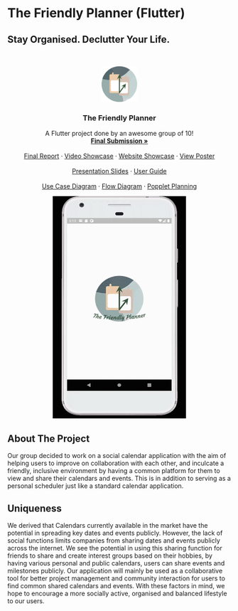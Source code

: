 # The Friendly Planner (Flutter)
## Stay Organised. Declutter Your Life.

<!-- PROJECT LOGO -->
<br />
<p align="center">
  <a href="https://github.com/ChenZengYao/LifeBalance-flutter">
    <img src="Logo.png" alt="Logo" width="80" height="80">
  </a>

  <h3 align="center">The Friendly Planner</h3>

  <p align="center">
    A Flutter project done by an awesome group of 10!
    <br />
    <a href="https://github.com/ChenZengYao/LifeBalance-flutter/tree/master/Final%20Submission"><strong>Final Submission »</strong></a>
    <br />
    <br />
    <a href="https://github.com/ChenZengYao/LifeBalance-flutter/blob/master/Final%20Submission/DIP%20Group%206%20Final%20Report%20-%20The%20Friendly%20Planner.pdf">Final Report</a>
    ·
    <a href="https://www.youtube.com/watch?v=WgHod7sdYPU&ab_channel=MarcusToo">Video Showcase</a>
    ·
    <a href="https://isorandom95.wixsite.com/dipgrp6">Website Showcase</a>
    ·
    <a href="https://github.com/ChenZengYao/LifeBalance-flutter/blob/master/Final%20Submission/DIP%20Group%206%20Poster.pdf">View Poster</a>
    <br />

  <br />
    <a href="https://github.com/ChenZengYao/LifeBalance-flutter/blob/master/Final%20Submission/The%20Friendly%20Planner%20Presentation%20Slides%20pdf.pdf">Presentation Slides</a>
    ·
    <a href="https://github.com/ChenZengYao/LifeBalance-flutter/blob/master/Final%20Submission/UserGuide.pdf">User Guide</a>
    <br />
    
  <br />
    <a href="https://github.com/ChenZengYao/LifeBalance-flutter/blob/master/Final%20Submission/Use%20Case%20Diagram%20For%20The%20Friendly%20Planner.png">Use Case Diagram</a>
    ·
    <a href="https://github.com/ChenZengYao/LifeBalance-flutter/blob/master/Final%20Submission/TFP%20Flow%20diagram.pdf">Flow Diagram</a>
    ·
    <a href="https://github.com/ChenZengYao/LifeBalance-flutter/blob/master/Final%20Submission/Popplet.pdf">Popplet Planning</a>
    <br /> 
  </p>
</p>

<p align="center"><img src="Demo.gif" width="300" height="500"/></p>

## About The Project
Our group decided to work on a social calendar application with the aim of helping users to improve on collaboration with each other,
and inculcate a friendly, inclusive environment by having a common platform for them to view and share their calendars and events. 
This is in addition to serving as a personal scheduler just like a standard calendar application.

## Uniqueness
We derived that Calendars currently available in the market have the potential in spreading key dates and events publicly. 
However, the lack of social functions limits companies from sharing dates and events publicly across the internet. 
We see the potential in using this sharing function for friends to share and create interest groups based on their hobbies, 
by having various personal and public calendars, users can share events and milestones publicly.
Our application will mainly be used as a collaborative tool for better project management and community interaction for users to find common shared calendars and events. 
With these factors in mind, we hope to encourage a more socially active, organised and balanced lifestyle to our users.
